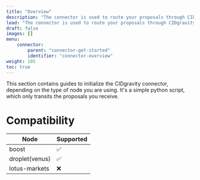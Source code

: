 ```yaml
---
title: "Overview"
description: "The connector is used to route your proposals through CIDgravity in order to apply your acceptance rules."
lead: "The connector is used to route your proposals through CIDgravity in order to apply your acceptance rules."
draft: false
images: []
menu:
    connector:
        parent: "connector-get-started"
        identifier: "connector-overview"
weight: 105
toc: true
---
```


This section contains guides to initialize the CIDgravity connector, depending on the type of node you are using. It's a simple python script, which only transits the proposals you receive. 

# Compatibility

|Node           |Supported|
|---------------|---------|
|boost          | ✅      |
|droplet(venus) | ✅      |
|lotus-markets  | ❌      |